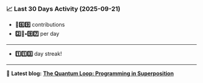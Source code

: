 <!--START_STATS-->
### 📈 Last 30 Days Activity (2025-09-21)  
- **🎱6️⃣9️⃣** contributions  
- **2️⃣🎱•9️⃣7️⃣** per day
---
- **1️⃣1️⃣3️⃣** day streak!
---
📝 **Latest blog:** [**The Quantum Loop: Programming in Superposition**](https://andriak.com/blog/quantum-loop)
<!--END_STATS-->
